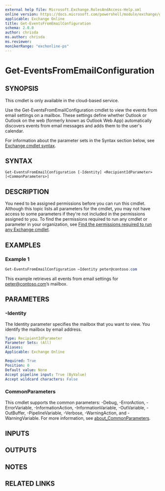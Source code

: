 ```yaml
---
external help file: Microsoft.Exchange.RolesAndAccess-Help.xml
online version: https://docs.microsoft.com/powershell/module/exchange/get-eventsfromemailconfiguration
applicable: Exchange Online
title: Get-EventsFromEmailConfiguration
schema: 2.0.0
author: chrisda
ms.author: chrisda
ms.reviewer:
monikerRange: "exchonline-ps"
---
```


# Get-EventsFromEmailConfiguration

## SYNOPSIS
This cmdlet is only available in the cloud-based service.

Use the Get-EventsFromEmailConfiguration cmdlet to view the events from email settings on a mailbox. These settings define whether Outlook or Outlook on the web (formerly known as Outlook Web App) automatically discovers events from email messages and adds them to the user's calendar.

For information about the parameter sets in the Syntax section below, see [Exchange cmdlet syntax](https://docs.microsoft.com/powershell/exchange/exchange-server/exchange-cmdlet-syntax).

## SYNTAX

```
Get-EventsFromEmailConfiguration [-Identity] <RecipientIdParameter> [<CommonParameters>]
```

## DESCRIPTION
You need to be assigned permissions before you can run this cmdlet. Although this topic lists all parameters for the cmdlet, you may not have access to some parameters if they're not included in the permissions assigned to you. To find the permissions required to run any cmdlet or parameter in your organization, see [Find the permissions required to run any Exchange cmdlet](https://docs.microsoft.com/powershell/exchange/exchange-server/find-exchange-cmdlet-permissions).

## EXAMPLES

### Example 1
```powershell
Get-EventsFromEmailConfiguration –Identity peter@contoso.com
```

This example retrieves all events from email settings for peter@contoso.com’s mailbox.

## PARAMETERS

### -Identity
The Identity parameter specifies the mailbox that you want to view. You identify the mailbox by email address.

```yaml
Type: RecipientIdParameter
Parameter Sets: (All)
Aliases:
Applicable: Exchange Online

Required: True
Position: 0
Default value: None
Accept pipeline input: True (ByValue)
Accept wildcard characters: False
```

### CommonParameters
This cmdlet supports the common parameters: -Debug, -ErrorAction, -ErrorVariable, -InformationAction, -InformationVariable, -OutVariable, -OutBuffer, -PipelineVariable, -Verbose, -WarningAction, and -WarningVariable. For more information, see [about_CommonParameters](https://go.microsoft.com/fwlink/p/?LinkID=113216).

## INPUTS

###  

## OUTPUTS

###  

## NOTES

## RELATED LINKS
